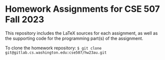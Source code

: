 # Homework Assignments for CSE 507 Fall 2023

This repository includes the LaTeX sources for each assignment,
as well as the supporting code for the programming part(s) of the assignment.

To clone the homework repository:
  `$ git clone git@gitlab.cs.washington.edu:cse507/hw23au.git`

